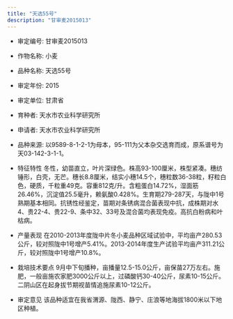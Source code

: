 ```yaml
---
title: "天选55号"
description: "甘审麦2015013"
---
```

* 审定编号:  甘审麦2015013

*  作物名称:  小麦

*  品种名称:  天选55号

*  审定年份:  2015

*  审定单位:  甘肃省

* 育种者:  天水市农业科学研究所

*  申请者:  天水市农业科学研究所

*  品种来源:  以9589-8-1-2-1为母本，95-111为父本杂交选育而成，原系谱号为天03-142-3-1-1。

*  特征特性
冬性，幼苗直立，叶片深绿色。株高93-100厘米，株型紧凑。穗纺锤形，白壳，无芒。穗长8.8厘米，结实小穗14.5个，穗粒数36-38粒，籽粒白色，硬质，千粒重49克。容重812克/升。含粗蛋白14.72%，湿面筋26.46%，沉淀值25.5毫升，赖氨酸0.428%。生育期279-287天，与陇中1号熟期基本相同。抗锈性经鉴定，苗期对条锈病混合菌表现中抗，成株期对水4、贵22-4、贵22-9、条中32、33号及混合菌均表现免疫。高抗白粉病和叶枯病。

*  产量表现
在2010-2013年度陇中片冬小麦品种区域试验中，平均亩产280.53公斤，较对照陇中1号增产5.41%。2013-2014年度生产试验平均亩产311.21公斤，较对照陇中1号增产10.8%。

*  栽培技术要点
9月中下旬播种，亩播量12.5-15.0公斤，亩保苗27万左右。施肥，一般亩施农家肥3000公斤以上，过磷酸钙30-40公斤，尿素10-15公斤。二阴山区在起身拔节期视苗情追施尿素10-12公斤。

*  审定意见
该品种适宜在我省渭源、陇西、静宁、庄浪等地海拔1800米以下地区种植。
